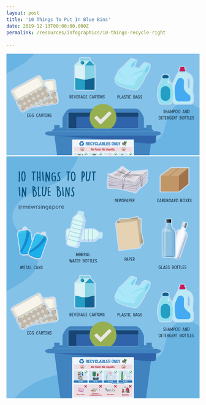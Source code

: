 ```yaml
---
layout: post
title: '10 Things To Put In Blue Bins'
date: 2019-12-13T00:00:00.000Z
permalink: /resources/infographics/10-things-recycle-right

---
```



![blue bin should infographic](/images/Blue-Bin-should-thumbnail.jpg)
![blue bin should infographic](/images/Blue-Bin-should.png)
